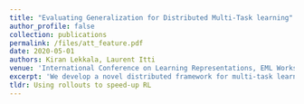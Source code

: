 ```yaml
---
title: "Evaluating Generalization for Distributed Multi-Task learning"
author_profile: false
collection: publications
permalink: /files/att_feature.pdf
date: 2020-05-01
authors: Kiran Lekkala, Laurent Itti
venue: 'International Conference on Learning Representations, EML Workshop'
excerpt: 'We develop a novel distributed framework for multi-task learning'
tldr: Using rollouts to speed-up RL
---
```


